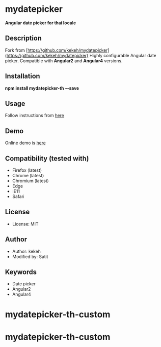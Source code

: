 # mydatepicker

**Angular date picker for thai locale**
## Description
Fork from [https://github.com/kekeh/mydatepicker](https://github.com/kekeh/mydatepicker)
Highly configurable Angular date picker. Compatible with __Angular2__ and __Angular4__ versions.

## Installation

__npm install mydatepicker-th --save__

## Usage

Follow instructions from [here](https://github.com/siteslave/mydatepicker-th/blob/master/README.md)

## Demo
Online demo is [here](http://kekeh.github.io/mydatepicker)

## Compatibility (tested with)
* Firefox (latest)
* Chrome (latest)
* Chromium (latest)
* Edge
* IE11
* Safari

## License
* License: MIT

## Author
* Author: kekeh
* Modified by: Satit
## Keywords
* Date picker
* Angular2
* Angular4
# mydatepicker-th-custom
# mydatepicker-th-custom
